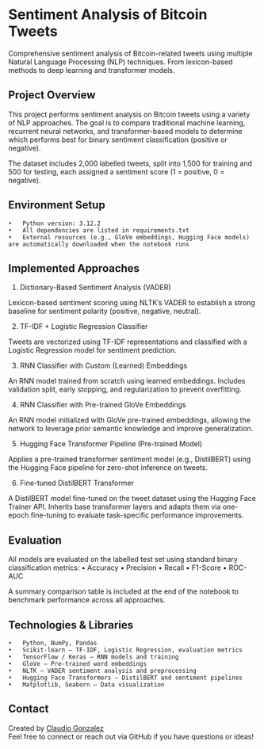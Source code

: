 # Sentiment Analysis of Bitcoin Tweets
Comprehensive sentiment analysis of Bitcoin-related tweets using multiple Natural Language Processing (NLP) techniques. From lexicon-based methods to deep learning and transformer models.


## Project Overview

This project performs sentiment analysis on Bitcoin tweets using a variety of NLP approaches.
The goal is to compare traditional machine learning, recurrent neural networks, and transformer-based models to determine which performs best for binary sentiment classification (positive or negative).

The dataset includes 2,000 labelled tweets, split into 1,500 for training and 500 for testing, each assigned a sentiment score (1 = positive, 0 = negative).


## Environment Setup
	•	Python version: 3.12.2
	•	All dependencies are listed in requirements.txt
	•	External resources (e.g., GloVe embeddings, Hugging Face models) are automatically downloaded when the notebook runs


## Implemented Approaches
1. Dictionary-Based Sentiment Analysis (VADER)

Lexicon-based sentiment scoring using NLTK’s VADER to establish a strong baseline for sentiment polarity (positive, negative, neutral).

2. TF-IDF + Logistic Regression Classifier

Tweets are vectorized using TF-IDF representations and classified with a Logistic Regression model for sentiment prediction.

3. RNN Classifier with Custom (Learned) Embeddings

An RNN model trained from scratch using learned embeddings. Includes validation split, early stopping, and regularization to prevent overfitting.

4. RNN Classifier with Pre-trained GloVe Embeddings

An RNN model initialized with GloVe pre-trained embeddings, allowing the network to leverage prior semantic knowledge and improve generalization.

5. Hugging Face Transformer Pipeline (Pre-trained Model)

Applies a pre-trained transformer sentiment model (e.g., DistilBERT) using the Hugging Face pipeline for zero-shot inference on tweets.

6. Fine-tuned DistilBERT Transformer

A DistilBERT model fine-tuned on the tweet dataset using the Hugging Face Trainer API. Inherits base transformer layers and adapts them via one-epoch fine-tuning to evaluate task-specific performance improvements.


 ## Evaluation

All models are evaluated on the labelled test set using standard binary classification metrics:
	•	Accuracy
	•	Precision
	•	Recall
	•	F1-Score
	•	ROC-AUC

A summary comparison table is included at the end of the notebook to benchmark performance across all approaches.


## Technologies & Libraries
	•	Python, NumPy, Pandas
	•	Scikit-learn — TF-IDF, Logistic Regression, evaluation metrics
	•	TensorFlow / Keras — RNN models and training
	•	GloVe — Pre-trained word embeddings
	•	NLTK — VADER sentiment analysis and preprocessing
	•	Hugging Face Transformers — DistilBERT and sentiment pipelines
	•	Matplotlib, Seaborn — Data visualization


## Contact

Created by [Claudio Gonzalez](https://github.com/claudiogzgz)  
Feel free to connect or reach out via GitHub if you have questions or ideas!
